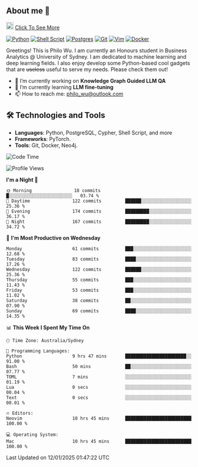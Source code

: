 ## About me 🤗

<a href="#"><img src="https://media.giphy.com/media/hvRJCLFzcasrR4ia7z/giphy.gif" width="20px" height="20px"></a> [Click To See More](https://codeboyphilo.github.io)

[![Python](https://img.shields.io/badge/python-3670A0?style=for-the-badge&logo=python&logoColor=ffdd54)](#)
[![Shell Script](https://img.shields.io/badge/shell_script-%23121011.svg?style=for-the-badge&logo=gnu-bash&logoColor=white)](#)
[![Postgres](https://img.shields.io/badge/postgres-%23316192.svg?style=for-the-badge&logo=postgresql&logoColor=white)](#)
[![Git](https://img.shields.io/badge/git-%23F05033.svg?style=for-the-badge&logo=git&logoColor=white)](#)
[![Vim](https://img.shields.io/badge/VIM-%2311AB00.svg?style=for-the-badge&logo=vim&logoColor=white)](#)
[![Docker](https://img.shields.io/badge/docker-%230db7ed.svg?style=for-the-badge&logo=docker&logoColor=white)](#)

Greetings! This is Philo Wu. I am currently an Honours student in Business Analytics \@ University of Sydney. I am dedicated to machine learning and deep learning fields. I also enjoy develop some Python-based cool gadgets that are ~~useless~~ useful to serve my needs. Please check them out!

- 🔭 I’m currently working on **Knowledge Graph Guided LLM QA**
- 🌱 I’m currently learning **LLM fine-tuning**
- 📫 How to reach me: philo_wu@outlook.com

## 🛠 Technologies and Tools
- **Languages**: Python, PostgreSQL, Cypher, Shell Script, and more
- **Frameworks**: PyTorch.
- **Tools**: Git, Docker, Neo4j.

<!--START_SECTION:waka-->
![Code Time](http://img.shields.io/badge/Code%20Time-663%20hrs%2040%20mins-blue)

![Profile Views](http://img.shields.io/badge/Profile%20Views-2-blue)

**I'm a Night 🦉** 

```text
🌞 Morning                18 commits          █░░░░░░░░░░░░░░░░░░░░░░░░   03.74 % 
🌆 Daytime                122 commits         ██████░░░░░░░░░░░░░░░░░░░   25.36 % 
🌃 Evening                174 commits         █████████░░░░░░░░░░░░░░░░   36.17 % 
🌙 Night                  167 commits         █████████░░░░░░░░░░░░░░░░   34.72 % 
```
📅 **I'm Most Productive on Wednesday** 

```text
Monday                   61 commits          ███░░░░░░░░░░░░░░░░░░░░░░   12.68 % 
Tuesday                  83 commits          ████░░░░░░░░░░░░░░░░░░░░░   17.26 % 
Wednesday                122 commits         ██████░░░░░░░░░░░░░░░░░░░   25.36 % 
Thursday                 55 commits          ███░░░░░░░░░░░░░░░░░░░░░░   11.43 % 
Friday                   53 commits          ███░░░░░░░░░░░░░░░░░░░░░░   11.02 % 
Saturday                 38 commits          ██░░░░░░░░░░░░░░░░░░░░░░░   07.90 % 
Sunday                   69 commits          ████░░░░░░░░░░░░░░░░░░░░░   14.35 % 
```


📊 **This Week I Spent My Time On** 

```text
🕑︎ Time Zone: Australia/Sydney

💬 Programming Languages: 
Python                   9 hrs 47 mins       ███████████████████████░░   91.00 % 
Bash                     50 mins             ██░░░░░░░░░░░░░░░░░░░░░░░   07.77 % 
TOML                     7 mins              ░░░░░░░░░░░░░░░░░░░░░░░░░   01.19 % 
Lua                      0 secs              ░░░░░░░░░░░░░░░░░░░░░░░░░   00.04 % 
Text                     0 secs              ░░░░░░░░░░░░░░░░░░░░░░░░░   00.01 % 

🔥 Editors: 
Neovim                   10 hrs 45 mins      █████████████████████████   100.00 % 

💻 Operating System: 
Mac                      10 hrs 45 mins      █████████████████████████   100.00 % 
```


 Last Updated on 12/01/2025 01:47:22 UTC
<!--END_SECTION:waka-->
